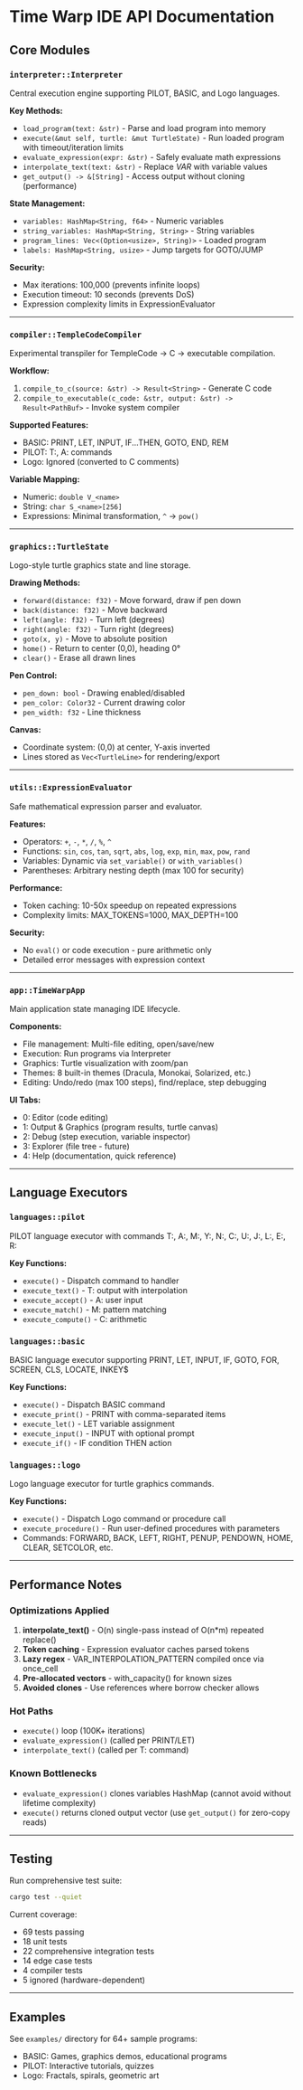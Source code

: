 # Time Warp IDE API Documentation

## Core Modules

### `interpreter::Interpreter`
Central execution engine supporting PILOT, BASIC, and Logo languages.

**Key Methods:**
- `load_program(text: &str)` - Parse and load program into memory
- `execute(&mut self, turtle: &mut TurtleState)` - Run loaded program with timeout/iteration limits
- `evaluate_expression(expr: &str)` - Safely evaluate math expressions
- `interpolate_text(text: &str)` - Replace *VAR* with variable values
- `get_output() -> &[String]` - Access output without cloning (performance)

**State Management:**
- `variables: HashMap<String, f64>` - Numeric variables
- `string_variables: HashMap<String, String>` - String variables
- `program_lines: Vec<(Option<usize>, String)>` - Loaded program
- `labels: HashMap<String, usize>` - Jump targets for GOTO/JUMP

**Security:**
- Max iterations: 100,000 (prevents infinite loops)
- Execution timeout: 10 seconds (prevents DoS)
- Expression complexity limits in ExpressionEvaluator

---

### `compiler::TempleCodeCompiler`
Experimental transpiler for TempleCode → C → executable compilation.

**Workflow:**
1. `compile_to_c(source: &str) -> Result<String>` - Generate C code
2. `compile_to_executable(c_code: &str, output: &str) -> Result<PathBuf>` - Invoke system compiler

**Supported Features:**
- BASIC: PRINT, LET, INPUT, IF...THEN, GOTO, END, REM
- PILOT: T:, A: commands
- Logo: Ignored (converted to C comments)

**Variable Mapping:**
- Numeric: `double V_<name>`
- String: `char S_<name>[256]`
- Expressions: Minimal transformation, `^` → `pow()`

---

### `graphics::TurtleState`
Logo-style turtle graphics state and line storage.

**Drawing Methods:**
- `forward(distance: f32)` - Move forward, draw if pen down
- `back(distance: f32)` - Move backward
- `left(angle: f32)` - Turn left (degrees)
- `right(angle: f32)` - Turn right (degrees)
- `goto(x, y)` - Move to absolute position
- `home()` - Return to center (0,0), heading 0°
- `clear()` - Erase all drawn lines

**Pen Control:**
- `pen_down: bool` - Drawing enabled/disabled
- `pen_color: Color32` - Current drawing color
- `pen_width: f32` - Line thickness

**Canvas:**
- Coordinate system: (0,0) at center, Y-axis inverted
- Lines stored as `Vec<TurtleLine>` for rendering/export

---

### `utils::ExpressionEvaluator`
Safe mathematical expression parser and evaluator.

**Features:**
- Operators: `+`, `-`, `*`, `/`, `%`, `^`
- Functions: `sin`, `cos`, `tan`, `sqrt`, `abs`, `log`, `exp`, `min`, `max`, `pow`, `rand`
- Variables: Dynamic via `set_variable()` or `with_variables()`
- Parentheses: Arbitrary nesting depth (max 100 for security)

**Performance:**
- Token caching: 10-50x speedup on repeated expressions
- Complexity limits: MAX_TOKENS=1000, MAX_DEPTH=100

**Security:**
- No `eval()` or code execution - pure arithmetic only
- Detailed error messages with expression context

---

### `app::TimeWarpApp`
Main application state managing IDE lifecycle.

**Components:**
- File management: Multi-file editing, open/save/new
- Execution: Run programs via Interpreter
- Graphics: Turtle visualization with zoom/pan
- Themes: 8 built-in themes (Dracula, Monokai, Solarized, etc.)
- Editing: Undo/redo (max 100 steps), find/replace, step debugging

**UI Tabs:**
- 0: Editor (code editing)
- 1: Output & Graphics (program results, turtle canvas)
- 2: Debug (step execution, variable inspector)
- 3: Explorer (file tree - future)
- 4: Help (documentation, quick reference)

---

## Language Executors

### `languages::pilot`
PILOT language executor with commands T:, A:, M:, Y:, N:, C:, U:, J:, L:, E:, R:

**Key Functions:**
- `execute()` - Dispatch command to handler
- `execute_text()` - T: output with interpolation
- `execute_accept()` - A: user input
- `execute_match()` - M: pattern matching
- `execute_compute()` - C: arithmetic

### `languages::basic`
BASIC language executor supporting PRINT, LET, INPUT, IF, GOTO, FOR, SCREEN, CLS, LOCATE, INKEY$

**Key Functions:**
- `execute()` - Dispatch BASIC command
- `execute_print()` - PRINT with comma-separated items
- `execute_let()` - LET variable assignment
- `execute_input()` - INPUT with optional prompt
- `execute_if()` - IF condition THEN action

### `languages::logo`
Logo language executor for turtle graphics commands.

**Key Functions:**
- `execute()` - Dispatch Logo command or procedure call
- `execute_procedure()` - Run user-defined procedures with parameters
- Commands: FORWARD, BACK, LEFT, RIGHT, PENUP, PENDOWN, HOME, CLEAR, SETCOLOR, etc.

---

## Performance Notes

### Optimizations Applied
1. **interpolate_text()** - O(n) single-pass instead of O(n*m) repeated replace()
2. **Token caching** - Expression evaluator caches parsed tokens
3. **Lazy regex** - VAR_INTERPOLATION_PATTERN compiled once via once_cell
4. **Pre-allocated vectors** - with_capacity() for known sizes
5. **Avoided clones** - Use references where borrow checker allows

### Hot Paths
- `execute()` loop (100K+ iterations)
- `evaluate_expression()` (called per PRINT/LET)
- `interpolate_text()` (called per T: command)

### Known Bottlenecks
- `evaluate_expression()` clones variables HashMap (cannot avoid without lifetime complexity)
- `execute()` returns cloned output vector (use `get_output()` for zero-copy reads)

---

## Testing

Run comprehensive test suite:
```bash
cargo test --quiet
```

Current coverage:
- 69 tests passing
- 18 unit tests
- 22 comprehensive integration tests
- 14 edge case tests
- 4 compiler tests
- 5 ignored (hardware-dependent)

---

## Examples

See `examples/` directory for 64+ sample programs:
- BASIC: Games, graphics demos, educational programs
- PILOT: Interactive tutorials, quizzes
- Logo: Fractals, spirals, geometric art
